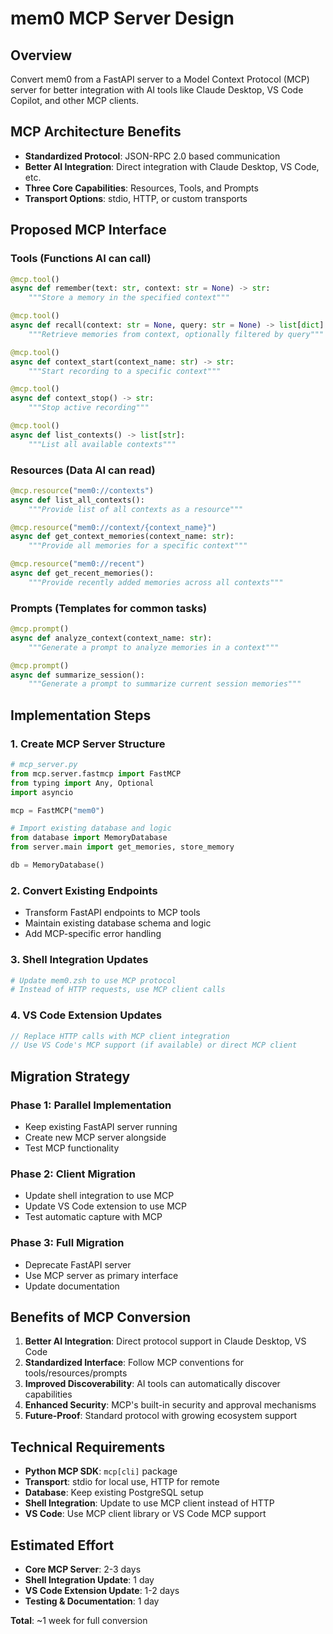 # mem0 MCP Server Design

## Overview
Convert mem0 from a FastAPI server to a Model Context Protocol (MCP) server for better integration with AI tools like Claude Desktop, VS Code Copilot, and other MCP clients.

## MCP Architecture Benefits
- **Standardized Protocol**: JSON-RPC 2.0 based communication
- **Better AI Integration**: Direct integration with Claude Desktop, VS Code, etc.
- **Three Core Capabilities**: Resources, Tools, and Prompts
- **Transport Options**: stdio, HTTP, or custom transports

## Proposed MCP Interface

### Tools (Functions AI can call)
```python
@mcp.tool()
async def remember(text: str, context: str = None) -> str:
    """Store a memory in the specified context"""

@mcp.tool()
async def recall(context: str = None, query: str = None) -> list[dict]:
    """Retrieve memories from context, optionally filtered by query"""

@mcp.tool()
async def context_start(context_name: str) -> str:
    """Start recording to a specific context"""

@mcp.tool()
async def context_stop() -> str:
    """Stop active recording"""

@mcp.tool()
async def list_contexts() -> list[str]:
    """List all available contexts"""
```

### Resources (Data AI can read)
```python
@mcp.resource("mem0://contexts")
async def list_all_contexts():
    """Provide list of all contexts as a resource"""

@mcp.resource("mem0://context/{context_name}")
async def get_context_memories(context_name: str):
    """Provide all memories for a specific context"""

@mcp.resource("mem0://recent")
async def get_recent_memories():
    """Provide recently added memories across all contexts"""
```

### Prompts (Templates for common tasks)
```python
@mcp.prompt()
async def analyze_context(context_name: str):
    """Generate a prompt to analyze memories in a context"""

@mcp.prompt()
async def summarize_session():
    """Generate a prompt to summarize current session memories"""
```

## Implementation Steps

### 1. Create MCP Server Structure
```python
# mcp_server.py
from mcp.server.fastmcp import FastMCP
from typing import Any, Optional
import asyncio

mcp = FastMCP("mem0")

# Import existing database and logic
from database import MemoryDatabase
from server.main import get_memories, store_memory

db = MemoryDatabase()
```

### 2. Convert Existing Endpoints
- Transform FastAPI endpoints to MCP tools
- Maintain existing database schema and logic
- Add MCP-specific error handling

### 3. Shell Integration Updates
```bash
# Update mem0.zsh to use MCP protocol
# Instead of HTTP requests, use MCP client calls
```

### 4. VS Code Extension Updates
```typescript
// Replace HTTP calls with MCP client integration
// Use VS Code's MCP support (if available) or direct MCP client
```

## Migration Strategy

### Phase 1: Parallel Implementation
- Keep existing FastAPI server running
- Create new MCP server alongside
- Test MCP functionality

### Phase 2: Client Migration
- Update shell integration to use MCP
- Update VS Code extension to use MCP
- Test automatic capture with MCP

### Phase 3: Full Migration
- Deprecate FastAPI server
- Use MCP server as primary interface
- Update documentation

## Benefits of MCP Conversion

1. **Better AI Integration**: Direct protocol support in Claude Desktop, VS Code
2. **Standardized Interface**: Follow MCP conventions for tools/resources/prompts
3. **Improved Discoverability**: AI tools can automatically discover capabilities
4. **Enhanced Security**: MCP's built-in security and approval mechanisms
5. **Future-Proof**: Standard protocol with growing ecosystem support

## Technical Requirements

- **Python MCP SDK**: `mcp[cli]` package
- **Transport**: stdio for local use, HTTP for remote
- **Database**: Keep existing PostgreSQL setup
- **Shell Integration**: Update to use MCP client instead of HTTP
- **VS Code**: Use MCP client library or VS Code MCP support

## Estimated Effort
- **Core MCP Server**: 2-3 days
- **Shell Integration Update**: 1 day
- **VS Code Extension Update**: 1-2 days
- **Testing & Documentation**: 1 day

**Total**: ~1 week for full conversion
